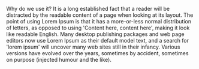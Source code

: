 Why do we use it?
It is a long established fact that a 
reader will be distracted by the
 readable content of a page when looking 
 at its layout. The point of using Lorem 
 Ipsum is that it has a more-or-less
  normal distribution of letters, as 
  opposed to using 'Content here, 
  content here', making it look like 
  readable English. Many desktop 
  publishing packages and web page 
  editors now use Lorem Ipsum as their
   default model text, and a search for 'lorem ipsum' will uncover many web 
   sites still in their infancy. Various 
   versions have evolved over the years, 
   sometimes by accident, sometimes on 
   purpose (injected humour and the 
   like).